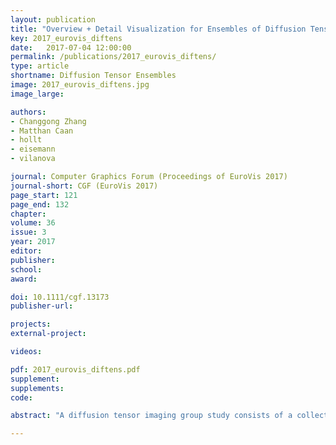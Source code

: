 ```yaml
---
layout: publication
title: "Overview + Detail Visualization for Ensembles of Diffusion Tensors"
key: 2017_eurovis_diftens
date:   2017-07-04 12:00:00
permalink: /publications/2017_eurovis_diftens/
type: article
shortname: Diffusion Tensor Ensembles
image: 2017_eurovis_diftens.jpg
image_large:

authors:
- Changgong Zhang
- Matthan Caan
- hollt
- eisemann
- vilanova

journal: Computer Graphics Forum (Proceedings of EuroVis 2017)
journal-short: CGF (EuroVis 2017)
page_start: 121
page_end: 132
chapter:
volume: 36
issue: 3
year: 2017
editor:
publisher:
school:
award:

doi: 10.1111/cgf.13173
publisher-url:

projects:
external-project:

videos:

pdf: 2017_eurovis_diftens.pdf
supplement:
supplements:
code:

abstract: "A diffusion tensor imaging group study consists of a collection of volumetric diffusion tensor datasets (i.e., an ensemble) acquired from a group of subjects. The multivariate nature of the diffusion tensor imposes challenges on the analysis and the visualization. These challenges are commonly tackled by reducing the diffusion tensors to scalar-valued quantities that can be analyzed with common statistical tools. However, reducing tensors to scalars poses the risk of losing intrinsic information about the tensor. Visualization of tensor ensemble data without loss of information is still a largely unsolved problem. In this work, we propose an overview + detail visualization to facilitate the tensor ensemble exploration. We define an ensemble representative tensor and variations in terms of the three intrinsic tensor properties (i.e., scale, shape, and orientation) separately. The ensemble summary information is visually encoded into the newly designed aggregate tensor glyph which, in a spatial layout, functions as the overview. The aggregate tensor glyph guides the analyst to interesting areas that would need further detailed inspection. The detail views reveal the original information that is lost during aggregation. It helps the analyst to further understand the sources of variation and formulate hypotheses. To illustrate the applicability of our prototype, we compare with most relevant previous work through a user study and we present a case study on the analysis of a brain diffusion tensor dataset ensemble from healthy volunteers."

---
```

